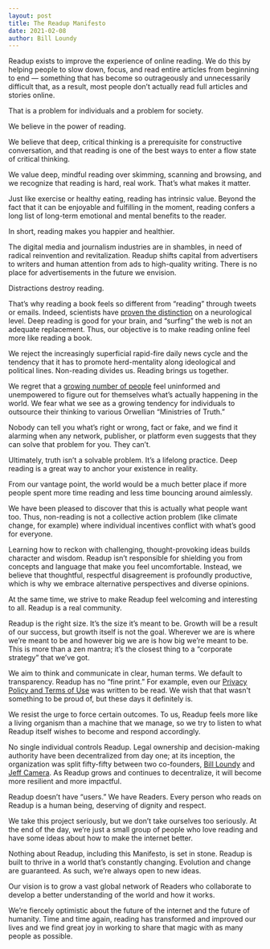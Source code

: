 ```yaml
---
layout: post
title: The Readup Manifesto
date: 2021-02-08
author: Bill Loundy
---
```

Readup exists to improve the experience of online reading. We do this by helping people to slow down, focus, and read entire articles from beginning to end — something that has become so outrageously and unnecessarily difficult that, as a result, most people don’t actually read full articles and stories online. 

That is a problem for individuals and a problem for society. 

We believe in the power of reading. 

We believe that deep, critical thinking is a prerequisite for constructive conversation, and that reading is one of the best ways to enter a flow state of critical thinking. 

We value deep, mindful reading over skimming, scanning and browsing, and we recognize that reading is hard, real work. That’s what makes it matter. 

Just like exercise or healthy eating, reading has intrinsic value. Beyond the fact that it can be enjoyable and fulfilling in the moment, reading confers a long list of long-term emotional and mental benefits to the reader. 

In short, reading makes you happier and healthier. 

The digital media and journalism industries are in shambles, in need of radical reinvention and revitalization. Readup shifts capital from advertisers to writers and human attention from ads to high-quality writing. There is no place for advertisements in the future we envision. 

Distractions destroy reading. 

That’s why reading a book feels so different from “reading” through tweets or emails. Indeed, scientists have [proven the distinction](https://readup.com/read/the-guardian/skim-reading-is-the-new-normal-the-effect-on-society-is-profound--maryanne-wolf) on a neurological level. Deep reading is good for your brain, and “surfing” the web is not an adequate replacement. Thus, our objective is to make reading online feel more like reading a book.

We reject the increasingly superficial rapid-fire daily news cycle and the tendency that it has to promote herd-mentality along ideological and political lines. Non-reading divides us. Reading brings us together. 

We regret that a [growing number of people](https://knightfoundation.org/wp-content/uploads/2020/03/KnightFoundation_AmericansViews_Client_Report_010917_Final_Updated.pdf) feel uninformed and unempowered to figure out for themselves what’s actually happening in the world. We fear what we see as a growing tendency for individuals to outsource their thinking to various Orwellian “Ministries of Truth.” 

Nobody can tell you what’s right or wrong, fact or fake, and we find it alarming when any network, publisher, or platform even suggests that they can solve that problem for you. They can’t. 

Ultimately, truth isn’t a solvable problem. It’s a lifelong practice. Deep reading is a great way to anchor your existence in reality.

From our vantage point, the world would be a much better place if more people spent more time reading and less time bouncing around aimlessly.

We have been pleased to discover that this is actually what people want too. Thus, non-reading is not a collective action problem (like climate change, for example) where individual incentives conflict with what’s good for everyone. 

Learning how to reckon with challenging, thought-provoking ideas builds character and wisdom. Readup isn’t responsible for shielding you from concepts and language that make you feel uncomfortable. Instead, we believe that thoughtful, respectful disagreement is profoundly productive, which is why we embrace alternative perspectives and diverse opinions. 

At the same time, we strive to make Readup feel welcoming and interesting to all. Readup is a real community. 

Readup is the right size. It’s the size it’s meant to be. Growth will be a result of our success, but growth itself is not the goal. Wherever we are is where we’re meant to be and however big we are is how big we’re meant to be. This is more than a zen mantra; it’s the closest thing to a “corporate strategy” that we’ve got.

We aim to think and communicate in clear, human terms. We default to transparency. Readup has no “fine print.” For example, even our [Privacy Policy and Terms of Use](https://readup.com/privacy) was written to be read. We wish that that wasn't something to be proud of, but these days it definitely is.

We resist the urge to force certain outcomes. To us, Readup feels more like a living organism than a machine that we manage, so we try to listen to what Readup itself wishes to become and respond accordingly.

No single individual controls Readup. Legal ownership and decision-making authority have been decentralized from day one; at its inception, the organization was split fifty-fifty between two co-founders, [Bill Loundy](https://readup.com/@bill) and [Jeff Camera](https://readup.com/@jeff). As Readup grows and continues to decentralize, it will become more resilient and more impactful.

Readup doesn’t have “users.” We have Readers. Every person who reads on Readup is a human being, deserving of dignity and respect.

We take this project seriously, but we don’t take ourselves too seriously. At the end of the day, we’re just a small group of people who love reading and have some ideas about how to make the internet better.

Nothing about Readup, including this Manifesto, is set in stone. Readup is built to thrive in a world that’s constantly changing. Evolution and change are guaranteed. As such, we’re always open to new ideas.

Our vision is to grow a vast global network of Readers who collaborate to develop a better understanding of the world and how it works. 

We’re fiercely optimistic about the future of the internet and the future of humanity. Time and time again, reading has transformed and improved our lives and we find great joy in working to share that magic with as many people as possible.
